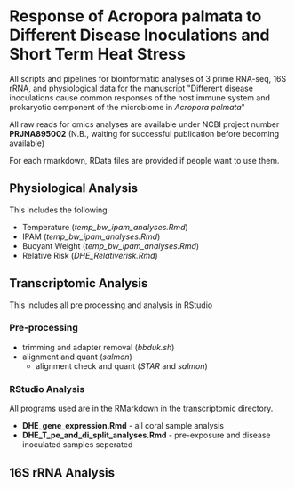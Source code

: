 # Response of Acropora palmata to Different Disease Inoculations and Short Term Heat Stress  
All scripts and pipelines for bioinformatic analyses of 3 prime RNA-seq, 16S rRNA, and physiological data for the manuscript "Different disease inoculations cause common responses of the host immune system and prokaryotic component of the microbiome in *Acropora palmata*"  
  
All raw reads for omics analyses are available under NCBI project number **PRJNA895002** (N.B., waiting for successful publication before becoming available)  
  
For each rmarkdown, RData files are provided if people want to use them.  
  
## Physiological Analysis  
This includes the following  
- Temperature (*temp_bw_ipam_analyses.Rmd*)
- IPAM (*temp_bw_ipam_analyses.Rmd*)
- Buoyant Weight (*temp_bw_ipam_analyses.Rmd*)
- Relative Risk (*DHE_Relativerisk.Rmd*)  
  
  
## Transcriptomic Analysis  
This includes all pre processing and analysis in RStudio  
  
### Pre-processing  
- trimming and adapter removal (*bbduk.sh*)  
- alignment and quant (*salmon*)
  - alignment check and quant (*STAR* and *salmon*)  
  
### RStudio Analysis  
All programs used are in the RMarkdown in the transcriptomic directory.  
- **DHE_gene_expression.Rmd** - all coral sample analysis  
- **DHE_T_pe_and_di_split_analyses.Rmd** - pre-exposure and disease inoculated samples seperated
  
  
## 16S rRNA Analysis  

